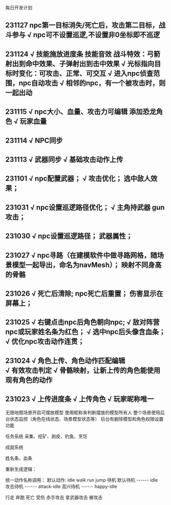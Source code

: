 
每日开发计划


231127
npc第一目标消失/死亡后，攻击第二目标，战斗参与
√ npc可不设置巡逻,不设置非0坐标即不巡逻
--------

231124
√ 技能施放进度条
技能音效
战斗特效：弓箭射出到命中效果、子弹射出到击中效果
√ 光标指向目标时变化：可攻击、正常、可交互
√ 进入npc侦查范围，npc自动攻击
√ 相邻的npc，有一个被攻击时，则一起出动
--------

231115
√ npc大小、血量、攻击力可编辑
添加恐龙角色
√ 玩家血量
--------

231114
√ NPC同步 
--------

231113
√ 武器同步
√ 基础攻击动作上传 
--------

231101
√ npc配置武器；
√ 攻击优化；
选中敌人效果； 
--------

231031
√ npc设置巡逻路径优化；
√ 主角持武器 gun 攻击；
--------

231030
√ npc设置巡逻路径；
武器属性；
--------

231027
√ npc寻路（在建模软件中做寻路网格，随场景模型一起导出，命名为navMesh）；
映射不同身高的骨骼
--------

231026
√ 死亡后清除;
npc死亡后重置；
伤害显示在屏幕上；
--------

231025
√ 右键点击npc后角色朝向npc;
√ 敌对阵营npc或玩家姓名条为红色；
√ 选中npc后头像含血条；
√ 优化npc攻击动作连贯；
--------

231024
√ 角色上传、角色动作匹配编辑  
√ 有效攻击判定
√ 骨骼映射，让新上传的角色能使用现有角色的动作
--------

231023
√ 上传进度条
√ 上传角色
√ 玩家昵称唯一
------

无限地图场景开启可摆放模型
使用昵称来判断摆放的模型所有人
整个场景使用后台状态监控（角色在线状态、场景模型状态等）
后台有删除模型和角色权限设置功能

任务系统
采集、挖矿、剥皮、钓鱼、烹饪

成就系统



姓名条、血条

重新生成逻辑：


统一动作名称调用：
默认动作: idle walk run jump
待机
默认待机 ------ idle  
攻击待机 ------ attack-idle
高兴待机 ------ happy-idle

行走
奔跑
死亡
受伤
赤手攻击
拿武器攻击
被攻击 



